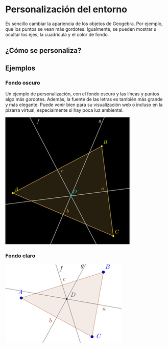 # Personalización del entorno

Es sencillo cambiar la apariencia de los objetos de Geogebra. Por ejemplo, que los puntos se vean más gordotes. Igualmente, se pueden mostrar u ocultar los ejes, la cuadrícula y el color de fondo.

## ¿Cómo se personaliza?



## Ejemplos

### Fondo oscuro

Un ejemplo de personalización, con el fondo oscuro y las líneas y puntos algo más gordotes. Además, la fuente de las letras es también más grande y más elegante. Puede venir bien para su visualización web o incluso en la pizarra virtual, especialmente si hay poca luz ambiental.

![](/geogebra/assets/fondo_oscuro_cr.png)

### Fondo claro

![](/geogebra/assets/fondo_claro.png)

